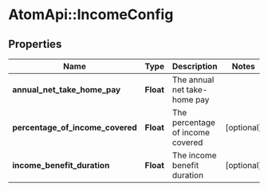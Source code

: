 # AtomApi::IncomeConfig

## Properties
Name | Type | Description | Notes
------------ | ------------- | ------------- | -------------
**annual_net_take_home_pay** | **Float** | The annual net take-home pay | 
**percentage_of_income_covered** | **Float** | The percentage of income covered | [optional] 
**income_benefit_duration** | **Float** | The income benefit duration | [optional] 


